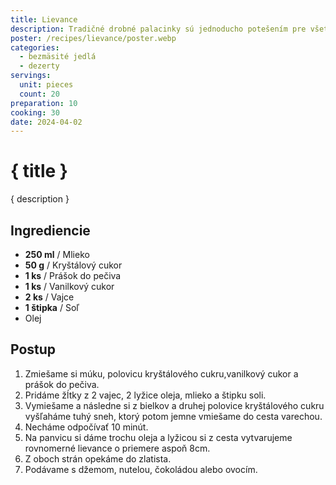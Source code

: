 ```yaml
---
title: Lievance
description: Tradičné drobné palacinky sú jednoducho potešením pre všetky vekové skupiny.
poster: /recipes/lievance/poster.webp
categories:
  - bezmäsité jedlá
  - dezerty
servings:
  unit: pieces
  count: 20
preparation: 10
cooking: 30
date: 2024-04-02
---
```


# { title }

{ description }

## Ingrediencie

- **250 ml** / Mlieko
- **50 g** / Kryštálový cukor
- **1 ks** / Prášok do pečiva
- **1 ks** / Vanilkový cukor
- **2 ks** / Vajce
- **1 štipka** / Soľ
- Olej

## Postup

1. Zmiešame si múku, polovicu kryštálového cukru,vanilkový cukor a prášok do pečiva.
2. Pridáme žĺtky z 2 vajec, 2 lyžice oleja, mlieko a štipku soli.
3. Vymiešame a následne si z bielkov a druhej polovice kryštálového cukru vyšľaháme tuhý sneh, ktorý potom jemne vmiešame do cesta varechou.
4. Necháme odpočívať 10 minút.
5. Na panvicu si dáme trochu oleja a lyžicou si z cesta vytvarujeme rovnomerné lievance o priemere aspoň 8cm.
6. Z oboch strán opekáme do zlatista.
7. Podávame s džemom, nutelou, čokoládou alebo ovocím.

